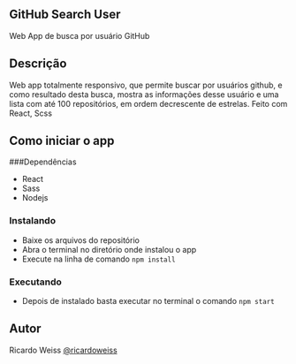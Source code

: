 
## GitHub Search User

Web App de busca por usuário GitHub

## Descrição
Web app totalmente responsivo, que permite buscar por usuários github, e como resultado desta busca, mostra as 
informações desse usuário e uma lista com até 100 repositórios, em ordem decrescente de estrelas. Feito com React, Scss

## Como iniciar o app

###Dependências
 * React
 * Sass
 * Nodejs
 
### Instalando

 * Baixe os arquivos do repositório
 * Abra o terminal no diretório onde instalou o app
 * Execute na linha de comando `npm install`

### Executando

 * Depois de instalado basta executar no terminal o comando `npm start`

## Autor


Ricardo Weiss
[@ricardoweiss](https://github.com/ricardoweiss)